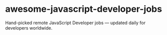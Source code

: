 # awesome-javascript-developer-jobs
Hand-picked remote JavaScript Developer jobs — updated daily for developers worldwide.
